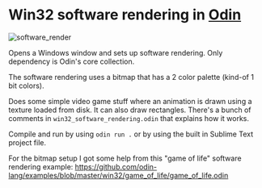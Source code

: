# Win32 software rendering in [Odin](https://github.com/odin-lang/Odin)

![software_render](https://github.com/user-attachments/assets/68651631-e409-47b3-b1d3-dded7894a21a)

Opens a Windows window and sets up software rendering. Only dependency is Odin's core collection.

The software rendering uses a bitmap that has a 2 color palette (kind-of 1 bit colors).

Does some simple video game stuff where an animation is drawn using a texture loaded from disk. It can also draw rectangles. There's a bunch of comments in `win32_software_rendering.odin` that explains how it works.

Compile and run by using `odin run .` or by using the built in Sublime Text project file.

For the bitmap setup I got some help from this "game of life" software rendering example: https://github.com/odin-lang/examples/blob/master/win32/game_of_life/game_of_life.odin
